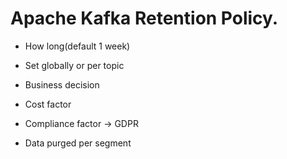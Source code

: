 # Apache Kafka Retention Policy.

* How long(default 1 week)
* Set globally or per topic


* Business decision 
* Cost factor
* Compliance factor -> GDPR

* Data purged per segment
